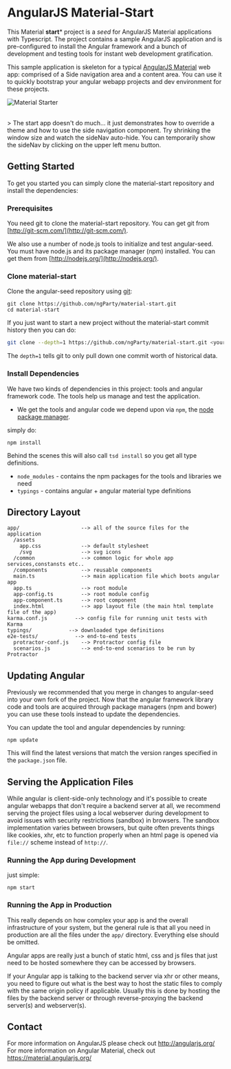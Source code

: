 # AngularJS Material-Start 

This Material **start*** project is a *seed* for AngularJS Material applications with Typescript.
The project contains a sample AngularJS application and is pre-configured to install the Angular framework and a bunch of development and testing tools for instant web development gratification.

This sample application is skeleton for a typical [AngularJS Material](http://angularjs.org/) web app: comprised of a Side navigation area and a content area.
You can use it to quickly bootstrap your angular webapp projects and dev environment for these projects.
<br>

![Material Starter](https://cloud.githubusercontent.com/assets/210413/6428195/7a0c5386-bf5e-11e4-9989-ab68843b6852.png)


<br/>
> The start app doesn't do much... it just demonstrates how to override a theme and how to use the side navigation component. Try shrinking the window size and watch the sideNav auto-hide. You can temporarily show the sideNav by clicking on the upper left menu button.

## Getting Started

To get you started you can simply clone the material-start repository and install the dependencies:

### Prerequisites

You need git to clone the material-start repository. You can get git from
[http://git-scm.com/](http://git-scm.com/).

We also use a number of node.js tools to initialize and test angular-seed. You must have node.js and
its package manager (npm) installed.  You can get them from [http://nodejs.org/](http://nodejs.org/).

### Clone material-start

Clone the angular-seed repository using [git][git]:

```
git clone https://github.com/ngParty/material-start.git
cd material-start
```

If you just want to start a new project without the material-start commit history then you can do:

```bash
git clone --depth=1 https://github.com/ngParty/material-start.git <your-project-name>
```

The `depth=1` tells git to only pull down one commit worth of historical data.

### Install Dependencies

We have two kinds of dependencies in this project: tools and angular framework code.  The tools help
us manage and test the application.

* We get the tools and angular code we depend upon via `npm`, the [node package manager][npm].

simply do:

```
npm install
```

Behind the scenes this will also call `tsd install` so you get all type definitions.

* `node_modules` - contains the npm packages for the tools and libraries we need
* `typings` - contains angular + angular material type definitions

## Directory Layout

```
app/                    --> all of the source files for the application
  /assets
    app.css             --> default stylesheet
    /svg                --> svg icons
  /common               --> common logic for whole app services,constansts etc..
  /components           --> reusable components
  main.ts               --> main application file which boots angular app
  app.ts                --> root module
  app-config.ts         --> root module config
  app-component.ts      --> root component
  index.html            --> app layout file (the main html template file of the app)
karma.conf.js         --> config file for running unit tests with Karma
typings/            --> downloaded type definitions
e2e-tests/            --> end-to-end tests
  protractor-conf.js    --> Protractor config file
  scenarios.js          --> end-to-end scenarios to be run by Protractor
```

## Updating Angular

Previously we recommended that you merge in changes to angular-seed into your own fork of the project.
Now that the angular framework library code and tools are acquired through package managers (npm and
bower) you can use these tools instead to update the dependencies.

You can update the tool and angular dependencies by running:

```
npm update
```

This will find the latest versions that match the version ranges specified in the `package.json` file.


## Serving the Application Files

While angular is client-side-only technology and it's possible to create angular webapps that
don't require a backend server at all, we recommend serving the project files using a local
webserver during development to avoid issues with security restrictions (sandbox) in browsers. The
sandbox implementation varies between browsers, but quite often prevents things like cookies, xhr,
etc to function properly when an html page is opened via `file://` scheme instead of `http://`.

### Running the App during Development

just simple:

```
npm start
```

### Running the App in Production

This really depends on how complex your app is and the overall infrastructure of your system, but
the general rule is that all you need in production are all the files under the `app/` directory.
Everything else should be omitted.

Angular apps are really just a bunch of static html, css and js files that just need to be hosted
somewhere they can be accessed by browsers.

If your Angular app is talking to the backend server via xhr or other means, you need to figure
out what is the best way to host the static files to comply with the same origin policy if
applicable. Usually this is done by hosting the files by the backend server or through
reverse-proxying the backend server(s) and webserver(s).

## Contact

For more information on AngularJS please check out http://angularjs.org/
For more information on Angular Material, check out https://material.angularjs.org/

[git]: http://git-scm.com/
[npm]: https://www.npmjs.org/
[node]: http://nodejs.org
[protractor]: https://github.com/angular/protractor
[jasmine]: http://jasmine.github.io
[karma]: http://karma-runner.github.io
[travis]: https://travis-ci.org/